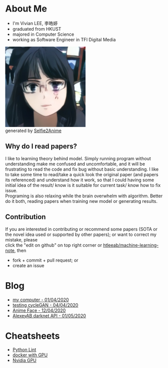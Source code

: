 # About Me
* I'm Vivian LEE, 李皓婷
* graduated from HKUST
* majored in Computer Science
* working as Software Engineer in TFI Digital Media

![](img/selfie2anime/2.jpg)  
generated by [Selfie2Anime](anime_face.html#selfie2anime)  


## Why do I read papers?
I like to learning theory behind model. Simply running program without understanding make me confused and uncomfortable, and it will be frustrating to read the code and fix bug without basic understanding. I like to take some time to read/take a quick look the original paper (and papers its referenced) and understand how it work, so that I could having some initial idea of the result/ know is it suitable for current task/ know how to fix issue.  
Programing is also relaxing while the brain overwhelm with algorithm. Better do it both, reading papers when training new model or generating results.

## Contribution
If you are interested in contributing or recommend some papers (SOTA or the novel idea used or supported by other papers); or want to correct my mistake, please  
click the "edit on github" on top right corner or [htleeab/machine-learning-note](https://github.com/htleeab/machine-learning-note), then 
* fork + commit + pull request; or
* create an issue

# Blog
* [my computer - 01/04/2020](computer.md)
* [testing cycleGAN - 04/04/2020](cycleGAN.md)
* [Anime Face - 12/04/2020](anime_face.md)
* [AlexeyAB darknet API - 01/05/2020](yolo34py_AlexeyAB.md)
<!--* [Anime frame interpolatin - 17/04/2020](anime_frame_interpolation.md)-->

# Cheatsheets
* [Python Lint](cheatsheets/python_lint.md)
* [docker with GPU](cheatsheets/docker_with_GPU.md)
* [Nvidia GPU](cheatsheets/Nvidia_GPU.md)
